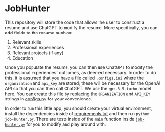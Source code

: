 # JobHunter 
This repository will store the code that allows the user to construct a resume and use ChatGPT to modify the resume. More specifically, you can add fields to the resume such as:
1. Relevant skills
2. Professional experiences 
3. Relevant projects (if any)
4. Education

Once you populate the resume, you can then use ChatGPT to modify the professional experiences' outcomes, as deemed necessary. In order to do this, it is assumed that you have a file called `.configs.ini` where the `organization` and `api_key` are stored; these will be necessary for the OpenAI API so that you can then call ChatGPT. We use the `gpt-3.5-turbo` model here. You can create this file by replacing the `ORGANIZATION` and `API_KEY` strings in [configs.py](./configs.py) for your convenience. 

In order to run this little app, you should create your virtual environment, install the dependencies inside of [requirements.txt](./requirements.txt) and then run `python job-hunter.py`. There are tests inside of the `main` function inside [`job-hunter.py`](./job_hunter.py) for you to modify and play around with.